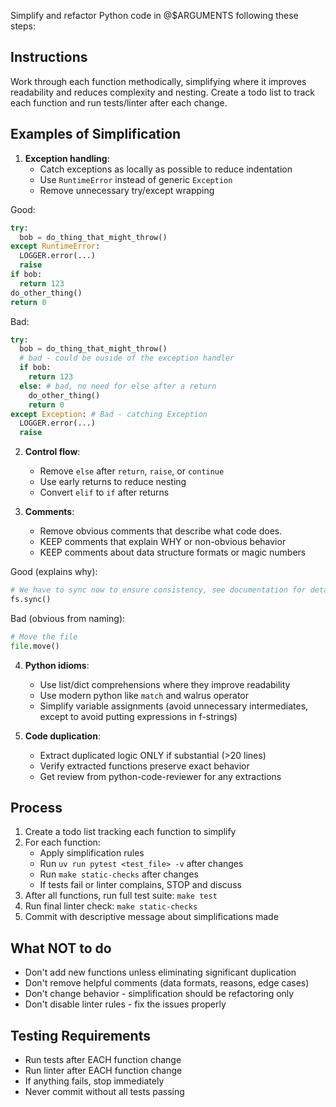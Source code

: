 Simplify and refactor Python code in @$ARGUMENTS following these steps:

## Instructions
Work through each function methodically, simplifying where it improves readability and reduces complexity and nesting. Create a todo list to track each function and run tests/linter after each change.

## Examples of Simplification
1. **Exception handling**:
   - Catch exceptions as locally as possible to reduce indentation
   - Use `RuntimeError` instead of generic `Exception`
   - Remove unnecessary try/except wrapping

Good:
```py
try:
  bob = do_thing_that_might_throw()
except RuntimeError:
  LOGGER.error(...)
  raise
if bob:
  return 123
do_other_thing()
return 0
```

Bad:
```py
try:
  bob = do_thing_that_might_throw()
  # bad - could be ouside of the exception handler
  if bob:
    return 123
  else: # bad, no need for else after a return
    do_other_thing()
    return 0
except Exception: # Bad - catching Exception
  LOGGER.error(...)
  raise
```

2. **Control flow**:
   - Remove `else` after `return`, `raise`, or `continue`
   - Use early returns to reduce nesting
   - Convert `elif` to `if` after returns

3. **Comments**:
   - Remove obvious comments that describe what code does.
   - KEEP comments that explain WHY or non-obvious behavior
   - KEEP comments about data structure formats or magic numbers

Good (explains why):
```py
# We have to sync now to ensure consistency, see documentation for details.
fs.sync()
```

Bad (obvious from naming):
```py
# Move the file
file.move()
```

4. **Python idioms**:
   - Use list/dict comprehensions where they improve readability
   - Use modern python like `match` and walrus operator
   - Simplify variable assignments (avoid unnecessary intermediates, except to avoid putting expressions in f-strings)

5. **Code duplication**:
   - Extract duplicated logic ONLY if substantial (>20 lines)
   - Verify extracted functions preserve exact behavior
   - Get review from python-code-reviewer for any extractions

## Process
1. Create a todo list tracking each function to simplify
2. For each function:
   - Apply simplification rules
   - Run `uv run pytest <test_file> -v` after changes
   - Run `make static-checks` after changes
   - If tests fail or linter complains, STOP and discuss
3. After all functions, run full test suite: `make test`
4. Run final linter check: `make static-checks`
5. Commit with descriptive message about simplifications made

## What NOT to do
- Don't add new functions unless eliminating significant duplication
- Don't remove helpful comments (data formats, reasons, edge cases)
- Don't change behavior - simplification should be refactoring only
- Don't disable linter rules - fix the issues properly

## Testing Requirements
- Run tests after EACH function change
- Run linter after EACH function change
- If anything fails, stop immediately
- Never commit without all tests passing
